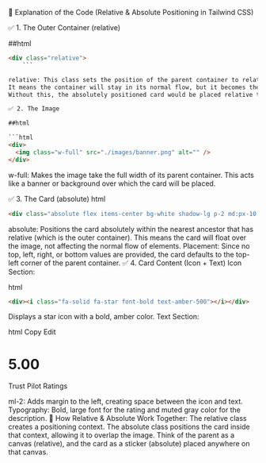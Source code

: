 📌 Explanation of the Code (Relative & Absolute Positioning in Tailwind CSS)


✅ 1. The Outer Container (relative)

##html

```html
<div class="relative">
    ```

relative: This class sets the position of the parent container to relative.
It means the container will stay in its normal flow, but it becomes the reference point for any absolutely positioned child elements inside it.
Without this, the absolutely positioned card would be placed relative to the entire page instead of this specific container.

✅ 2. The Image

##html

```html
<div>
  <img class="w-full" src="./images/banner.png" alt="" />
</div>
```

w-full: 
 Makes the image take the full width of its parent container.
This acts like a banner or background over which the card will be placed.

✅ 3. The Card (absolute)
html
```html
<div class="absolute flex items-center bg-white shadow-lg p-2 md:px-10 md:py-4">
```

absolute: Positions the card absolutely within the nearest ancestor that has relative (which is the outer container).
This means the card will float over the image, not affecting the normal flow of elements.
Placement: Since no top, left, right, or bottom values are provided, the card defaults to the top-left corner of the parent container.
✅ 4. Card Content (Icon + Text)
Icon Section:

html
```html
<div><i class="fa-solid fa-star font-bold text-amber-500"></i></div>
```
Displays a star icon with a bold, amber color.
Text Section:

html
Copy
Edit
<div class="ml-2">
  <h1 class="text-2xl font-bold">5.00</h1>
  <p class="text-gray-500">Trust Pilot Ratings</p>
</div>
ml-2: Adds margin to the left, creating space between the icon and text.
Typography: Bold, large font for the rating and muted gray color for the description.
🎯 How Relative & Absolute Work Together:
The relative class creates a positioning context.
The absolute class positions the card inside that context, allowing it to overlap the image.
Think of the parent as a canvas (relative), and the card as a sticker (absolute) placed anywhere on that canvas.